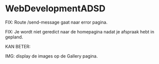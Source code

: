 # WebDevelopmentADSD

FIX: Route /send-message gaat naar error pagina.

FIX: Je wordt niet geredict naar de homepagina nadat je afspraak hebt in gepland.


KAN BETER:

IMG: display de images op de Gallery pagina.

